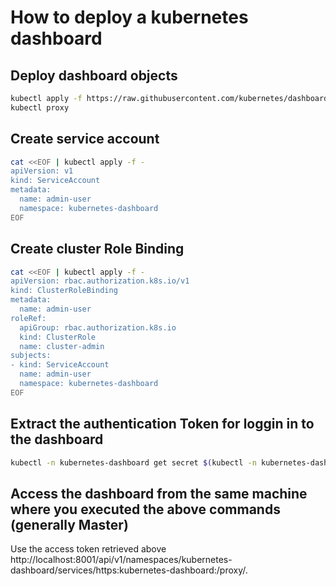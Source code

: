 # How to deploy a kubernetes dashboard

## Deploy dashboard objects
``` bash
kubectl apply -f https://raw.githubusercontent.com/kubernetes/dashboard/v2.0.0/aio/deploy/recommended.yaml
kubectl proxy
```

## Create service account
``` bash
cat <<EOF | kubectl apply -f -
apiVersion: v1
kind: ServiceAccount
metadata:
  name: admin-user
  namespace: kubernetes-dashboard
EOF
```

## Create cluster Role Binding
``` bash
cat <<EOF | kubectl apply -f -
apiVersion: rbac.authorization.k8s.io/v1
kind: ClusterRoleBinding
metadata:
  name: admin-user
roleRef:
  apiGroup: rbac.authorization.k8s.io
  kind: ClusterRole
  name: cluster-admin
subjects:
- kind: ServiceAccount
  name: admin-user
  namespace: kubernetes-dashboard
EOF
```
## Extract the authentication Token for loggin in to the dashboard
```bash
kubectl -n kubernetes-dashboard get secret $(kubectl -n kubernetes-dashboard get sa/admin-user -o jsonpath="{.secrets[0].name}") -o go-template="{{.data.token | base64decode}}"
```

## Access the dashboard from the same machine where you executed the above commands (generally Master)
Use the access token retrieved above
http://localhost:8001/api/v1/namespaces/kubernetes-dashboard/services/https:kubernetes-dashboard:/proxy/.


